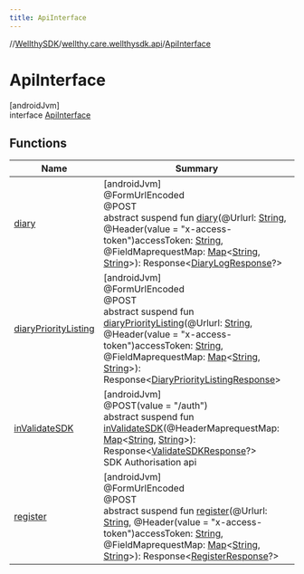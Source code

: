 ```yaml
---
title: ApiInterface
---
```

//[WellthySDK](../../../index.html)/[wellthy.care.wellthysdk.api](../index.html)/[ApiInterface](index.html)



# ApiInterface



[androidJvm]\
interface [ApiInterface](index.html)



## Functions


| Name | Summary |
|---|---|
| [diary](diary.html) | [androidJvm]<br>@FormUrlEncoded<br>@POST<br>abstract suspend fun [diary](diary.html)(@Urlurl: [String](https://kotlinlang.org/api/latest/jvm/stdlib/kotlin/-string/index.html), @Header(value = "x-access-token")accessToken: [String](https://kotlinlang.org/api/latest/jvm/stdlib/kotlin/-string/index.html), @FieldMaprequestMap: [Map](https://kotlinlang.org/api/latest/jvm/stdlib/kotlin.collections/-map/index.html)&lt;[String](https://kotlinlang.org/api/latest/jvm/stdlib/kotlin/-string/index.html), [String](https://kotlinlang.org/api/latest/jvm/stdlib/kotlin/-string/index.html)&gt;): Response&lt;[DiaryLogResponse](../../wellthy.care.wellthysdk.data.diary/-diary-log-response/index.html)?&gt; |
| [diaryPriorityListing](diary-priority-listing.html) | [androidJvm]<br>@FormUrlEncoded<br>@POST<br>abstract suspend fun [diaryPriorityListing](diary-priority-listing.html)(@Urlurl: [String](https://kotlinlang.org/api/latest/jvm/stdlib/kotlin/-string/index.html), @Header(value = "x-access-token")accessToken: [String](https://kotlinlang.org/api/latest/jvm/stdlib/kotlin/-string/index.html), @FieldMaprequestMap: [Map](https://kotlinlang.org/api/latest/jvm/stdlib/kotlin.collections/-map/index.html)&lt;[String](https://kotlinlang.org/api/latest/jvm/stdlib/kotlin/-string/index.html), [String](https://kotlinlang.org/api/latest/jvm/stdlib/kotlin/-string/index.html)&gt;): Response&lt;[DiaryPriorityListingResponse](../../wellthy.care.wellthysdk.data.diary/-diary-priority-listing-response/index.html)&gt; |
| [inValidateSDK](in-validate-s-d-k.html) | [androidJvm]<br>@POST(value = "/auth")<br>abstract suspend fun [inValidateSDK](in-validate-s-d-k.html)(@HeaderMaprequestMap: [Map](https://kotlinlang.org/api/latest/jvm/stdlib/kotlin.collections/-map/index.html)&lt;[String](https://kotlinlang.org/api/latest/jvm/stdlib/kotlin/-string/index.html), [String](https://kotlinlang.org/api/latest/jvm/stdlib/kotlin/-string/index.html)&gt;): Response&lt;[ValidateSDKResponse](../../wellthy.care.wellthysdk.data.onboarding/-validate-s-d-k-response/index.html)?&gt;<br>SDK Authorisation api |
| [register](register.html) | [androidJvm]<br>@FormUrlEncoded<br>@POST<br>abstract suspend fun [register](register.html)(@Urlurl: [String](https://kotlinlang.org/api/latest/jvm/stdlib/kotlin/-string/index.html), @Header(value = "x-access-token")accessToken: [String](https://kotlinlang.org/api/latest/jvm/stdlib/kotlin/-string/index.html), @FieldMaprequestMap: [Map](https://kotlinlang.org/api/latest/jvm/stdlib/kotlin.collections/-map/index.html)&lt;[String](https://kotlinlang.org/api/latest/jvm/stdlib/kotlin/-string/index.html), [String](https://kotlinlang.org/api/latest/jvm/stdlib/kotlin/-string/index.html)&gt;): Response&lt;[RegisterResponse](../../wellthy.care.wellthysdk.data.onboarding/-register-response/index.html)?&gt; |

